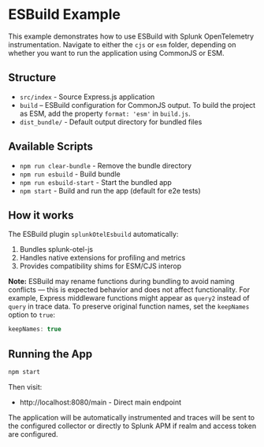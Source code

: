 # ESBuild Example

This example demonstrates how to use ESBuild with Splunk OpenTelemetry instrumentation. 
Navigate to either the `cjs` or `esm` folder, depending on whether you want to run the application using CommonJS or ESM.

## Structure

- `src/index` - Source Express.js application
- `build` – ESBuild configuration for CommonJS output. To build the project as ESM, add the property `format: 'esm'` in `build.js`.
- `dist_bundle/` - Default output directory for bundled files

## Available Scripts

- `npm run clear-bundle` - Remove the bundle directory
- `npm run esbuild` - Build bundle
- `npm run esbuild-start` - Start the bundled app
- `npm start` - Build and run the app (default for e2e tests)

## How it works

The ESBuild plugin `splunkOtelEsbuild` automatically:

1. Bundles splunk-otel-js
2. Handles native extensions for profiling and metrics
3. Provides compatibility shims for ESM/CJS interop

**Note:** ESBuild may rename functions during bundling to avoid naming conflicts — this is expected behavior and does not affect functionality. For example, Express middleware functions might appear as `query2` instead of `query` in trace data.
To preserve original function names, set the `keepNames` option to `true`:

```ts
keepNames: true
```

## Running the App

```bash
npm start
```


Then visit:
- http://localhost:8080/main - Direct main endpoint

The application will be automatically instrumented and traces will be sent to the configured collector or directly to Splunk APM if realm and access token are configured.
